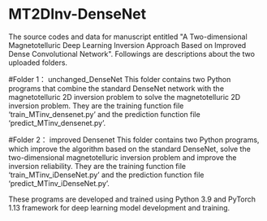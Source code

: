 # MT2DInv-DenseNet
The source codes and data for manuscript entitled "A Two-dimensional Magnetotelluric Deep Learning Inversion Approach Based on Improved Dense Convolutional Network".
Followings are descriptions about the two uploaded folders.

#Folder 1： unchanged_DenseNet
This folder contains two Python programs that combine the standard DenseNet network with the magnetotelluric
2D inversion problem to solve the magnetotelluric 2D inversion problem. They are the training function file
‘train_MTinv_densenet.py’ and the prediction function file ‘predict_MTinv_densenet.py’.

#Folder 2： improved Densenet
This folder contains two Python programs, which improve the algorithm based on the standard DenseNet, solve
the two-dimensional magnetotelluric inversion problem and improve the inversion reliability. They are the
training function file ‘train_MTinv_iDenseNet.py’ and the prediction function file ‘predict_MTinv_iDenseNet.py’.

These programs are developed and trained using Python 3.9 and PyTorch 1.13 framework for deep learning model development and training.
